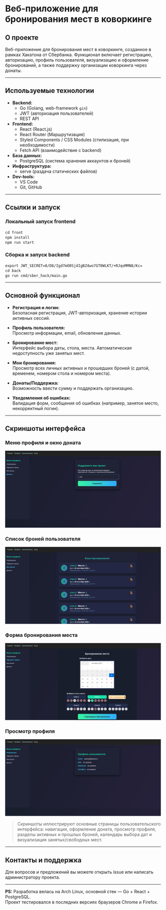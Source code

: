 # Веб-приложение для бронирования мест в коворкинге 

## О проекте

Веб-приложение для бронирования мест в коворкинге, созданное в рамках Хакатона от Сбербанка. Функционал включает регистрацию, авторизацию, профиль пользователя, визуализацию и оформление бронирований, а также поддержку организации коворкинга через донаты.

---

## Используемые технологии

- **Backend:**
  - Go (Golang, web-framework `gin`)
  - JWT (авторизация пользователей)
  - REST API
- **Frontend:**
  - React (React.js)
  - React Router (Маршрутизация)
  - Styled Components / CSS Modules (стилизация, при необходимости)
  - Fetch API (взаимодействие с backend)  
- **База данных:**
  - PostgreSQL (система хранения аккаунтов и броней)
- **Инфраструктура:**
  - serve (раздача статических файлов)
- **Dev-tools:**
  - VS Code
  - Git, GitHub

---

## Ссылки и запуск

### Локальный запуск frontend
```
cd front
npm install
npm run start
```

### Сборка и запуск backend
```
export JWT_SECRET=0/D8/Igd7mO0Sj4IgBZ4wo7GT0WLKT/+RJqoMMN8/Kc=
cd back
go run cmd/sber_hack/main.go
```
---

## Основной функционал

- **Регистрация и логин:**  
  Безопасная регистрация, JWT-авторизация, хранение истории активных сессий.

- **Профиль пользователя:**  
  Просмотр информации, email, обновление данных.

- **Бронирование мест:**  
  Интерфейс выбора даты, стола, места. Автоматическая недоступность уже занятых мест.

- **Мои бронирования:**  
  Просмотр всех личных активных и прошедших броней (с датой, временем, номером стола и номером места).

- **Донаты/Поддержка:**  
  Возможность ввести сумму и поддержать организацию.

- **Уведомления об ошибках:**  
  Валидация форм, сообщения об ошибках (например, занятое место, некорректный логин).

---

## Cкриншоты интерфейса

### Меню профиля и окно доната

![Донаты](donate-2025-09-14-21-35-33.png)

### Список броней пользователя

![Мои брони](bookings-list-2025-09-14-213517.jpg)

### Форма бронирования места

![Бронирование места](booking-calendar-2025-09-14-213523.jpg)

### Просмотр профиля

![Профиль](profile-info-2025-09-14-213533.jpg)

> Скриншоты иллюстрируют основные страницы пользовательского интерфейса: навигация, оформление доната, просмотр профиля, разделы активных и прошлых броней, календарь выбора дат и визуализация занятых/свободных мест.

---

## Контакты и поддержка

Для вопросов и предложений вы можете открыть issue или написать администратору проекта.

---

**PS:** Разработка велась на Arch Linux, основной стек — Go + React + PostgreSQL.  
Проект тестировался в последних версиях браузеров Chrome и Firefox.
